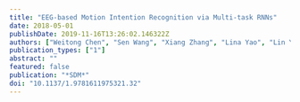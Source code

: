 ```yaml
---
title: "EEG-based Motion Intention Recognition via Multi-task RNNs"
date: 2018-05-01
publishDate: 2019-11-16T13:26:02.146322Z
authors: ["Weitong Chen", "Sen Wang", "Xiang Zhang", "Lina Yao", "Lin Yue", "Buyue Qian", "Xue Li"]
publication_types: ["1"]
abstract: ""
featured: false
publication: "*SDM*"
doi: "10.1137/1.9781611975321.32"
---
```


